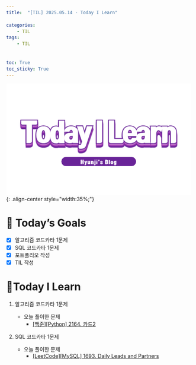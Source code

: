 ```yaml
---
title:  "[TIL] 2025.05.14 - Today I Learn" 

categories: 
    - TIL
tags: 
    - TIL


toc: True
toc_sticky: True
---
```


![TIL](/assets/images/TIL3.png){: .align-center style="width:35%;"}


# 🎯 Today’s Goals
- [x] 알고리즘 코드카타 1문제
- [x] SQL 코드카타 1문제
- [x] 포트폴리오 작성
- [x] TIL 작성

# 👀Today I Learn
1. 알고리즘 코드카타 1문제

   - 오늘 풀이한 문제
     - [[백준][Python] 2164. 카드2](https://hzi09.github.io/python_boj/python_2164/)

2. SQL 코드카타 1문제

   - 오늘 풀이한 문제
     - [[LeetCode][MySQL] 1693. Daily Leads and Partners](https://hzi09.github.io/mysql_leetcode/lc_sql_1693)

